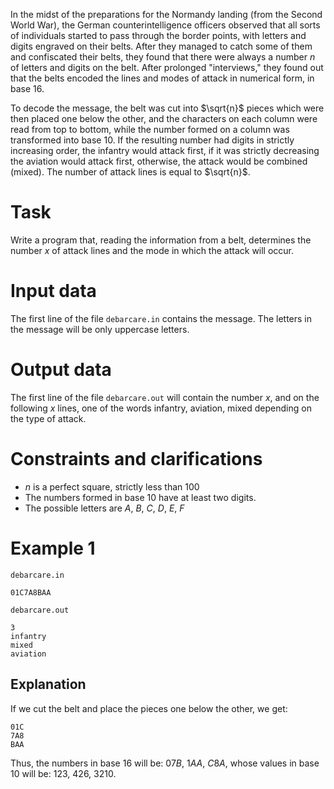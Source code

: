 In the midst of the preparations for the Normandy landing (from the Second World War), the German counterintelligence officers observed that all sorts of individuals started to pass through the border points, with letters and digits engraved on their belts. After they managed to catch some of them and confiscated their belts, they found that there were always a number $n$ of letters and digits on the belt. After prolonged "interviews," they found out that the belts encoded the lines and modes of attack in numerical form, in base $16$.

To decode the message, the belt was cut into $\sqrt{n}$ pieces which were then placed one below the other, and the characters on each column were read from top to bottom, while the number formed on a column was transformed into base $10$. If the resulting number had digits in strictly increasing order, the infantry would attack first, if it was strictly decreasing the aviation would attack first, otherwise, the attack would be combined (mixed). The number of attack lines is equal to $\sqrt{n}$.

# Task

Write a program that, reading the information from a belt, determines the number $x$ of attack lines and the mode in which the attack will occur.

# Input data

The first line of the file `debarcare.in` contains the message. The letters in the message will be only uppercase letters.

# Output data

The first line of the file `debarcare.out` will contain the number $x$, and on the following $x$ lines, one of the words infantry, aviation, mixed depending on the type of attack.

# Constraints and clarifications

* $n$ is a perfect square, strictly less than $100$
* The numbers formed in base $10$ have at least two digits.
* The possible letters are $A$, $B$, $C$, $D$, $E$, $F$

# Example 1

`debarcare.in`
```
01C7A8BAA
```

`debarcare.out`
```
3
infantry
mixed
aviation
```

## Explanation

If we cut the belt and place the pieces one below the other, we get:
```
01C
7A8
BAA
```

Thus, the numbers in base $16$ will be: $07B$, $1AA$, $C8A$, whose values in base $10$ will be: $123$, $426$, $3210$.